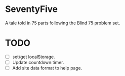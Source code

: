 # SeventyFive

A tale told in 75 parts following the Blind 75 problem set.

# TODO

- [ ] set/get localStorage.
- [ ] Update countdown timer.
- [ ] Add site data format to help page.